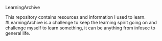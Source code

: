 LearningArchive


This repository contains resources and information I used to learn.
#LearningArchive is a challenge to keep the learning spirit going on and challenge myself to learn something, it can be anything from infosec to general life.

